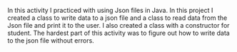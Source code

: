 In this activity I practiced with using Json files in Java. 
In this project I created a class to write data to a json file and a class to read data from the Json file and print it to the user. 
I also created a class with a constructor for student. 
The hardest part of this activity was to figure out how to write data to the json file without errors. 
